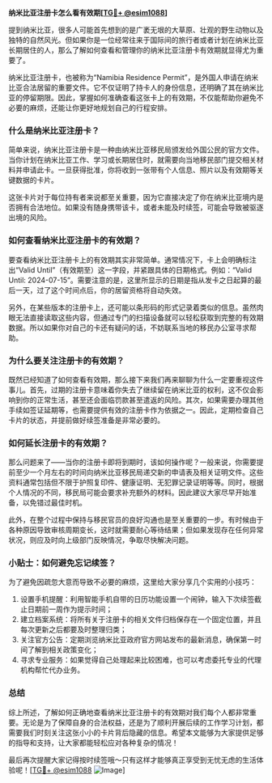 **纳米比亚注册卡怎么看有效期[[TG💪+ @esim1088](https://t.me/s/esim1088)]**

提到纳米比亚，很多人可能首先想到的是广袤无垠的大草原、壮观的野生动物以及独特的自然风光。但如果你是一位经常往来于国际间的旅行者或者计划在纳米比亚长期居住的人，那么了解如何查看和管理你的纳米比亚注册卡有效期就显得尤为重要了。

纳米比亚注册卡，也被称为“Namibia Residence Permit”，是外国人申请在纳米比亚合法居留的重要文件。它不仅证明了持卡人的身份信息，还明确了其在纳米比亚的停留期限。因此，掌握如何准确查看这张卡上的有效期，不仅能帮助你避免不必要的麻烦，还能让你更好地规划自己的行程安排。

### 什么是纳米比亚注册卡？

简单来说，纳米比亚注册卡是一种由纳米比亚移民局颁发给外国公民的官方文件。当你计划在纳米比亚工作、学习或长期居住时，就需要向当地移民部门提交相关材料并申请此卡。一旦获得批准，你将收到一张带有个人信息、照片以及有效期等关键数据的卡片。

这张卡片对于每位持有者来说都至关重要，因为它直接决定了你在纳米比亚境内是否拥有合法地位。如果没有随身携带该卡，或者未能及时续签，可能会导致被驱逐出境的风险。

### 如何查看纳米比亚注册卡的有效期？

要查看纳米比亚注册卡上的有效期其实非常简单。通常情况下，卡上会明确标注出“Valid Until”（有效期至）这一字段，并紧跟具体的日期格式。例如：“Valid Until: 2024-07-15”。需要注意的是，这里所显示的日期是指从发卡之日起算的最后一天，过了这个时间点后，你的居留资格将自动失效。

另外，在某些版本的注册卡上，还可能以条形码的形式记录着类似的信息。虽然肉眼无法直接读取这些内容，但通过专门的扫描设备就可以轻松获取到完整的有效期数据。所以如果你对自己的卡还有疑问的话，不妨联系当地的移民办公室寻求帮助。

### 为什么要关注注册卡的有效期？

既然已经知道了如何查看有效期，那么接下来我们再来聊聊为什么一定要重视这件事儿。首先，过期的注册卡意味着你失去了继续留在纳米比亚的权利，这不仅会影响到你的正常生活，甚至还会面临罚款甚至遣返的风险。其次，如果需要办理其他手续如签证延期等，也需要提供有效的注册卡作为依据之一。因此，定期检查自己卡片的状态，并提前做好续签准备是非常必要的。

### 如何延长注册卡的有效期？

那么问题来了——当你的注册卡即将到期时，该如何操作呢？一般来说，你需要提前至少一个月左右的时间向纳米比亚移民局递交新的申请表及相关证明文件。这些资料通常包括但不限于护照复印件、健康证明、无犯罪记录证明等等。同时，根据个人情况的不同，移民局可能会要求补充额外的材料。因此建议大家尽早开始准备，以免错过最佳时机。

此外，在整个过程中保持与移民官员的良好沟通也是至关重要的一步。有时候由于各种原因导致审核周期变长，这时就需要耐心等待结果；但如果发现存在任何异常状况，则应及时向上级部门反映情况，争取尽快解决问题。

### 小贴士：如何避免忘记续签？

为了避免因疏忽大意而导致不必要的麻烦，这里给大家分享几个实用的小技巧：

1. 设置手机提醒：利用智能手机自带的日历功能设置一个闹钟，输入下次续签截止日期前一周作为提示时间；
2. 建立档案系统：将所有关于注册卡的相关文件归档保存在一个固定位置，并且每次更新之后都要及时整理归类；
3. 关注官方公告：定期浏览纳米比亚政府官方网站发布的最新消息，确保第一时间了解到相关政策变化；
4. 寻求专业服务：如果觉得自己处理起来比较困难，也可以考虑委托专业的代理机构帮忙代办业务。

### 总结

综上所述，了解如何正确地查看纳米比亚注册卡的有效期对我们每个人都非常重要。无论是为了保障自身的合法权益，还是为了顺利开展后续的工作学习计划，都需要我们时刻关注这张小小的卡片背后隐藏的信息。希望本文能够为大家提供足够的指导和支持，让大家都能轻松应对各种复杂的情况！

最后再次提醒大家记得按时续签哦～只有这样才能够真正享受到无忧无虑的生活体验呢！[[TG💪+ @esim1088](https://t.me/s/esim1088) ![Image](https://i.postimg.cc/4NQfJmqS/Snipaste-2025-05-13-00-14-12.png)]